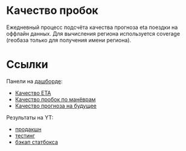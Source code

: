 Качество пробок
===

Ежедневный процесс подсчёта качества прогноза eta поездки на оффлайн данных.
Для вычисления региона используется coverage (геобаза только для получения имени региона).

Ссылки
===

Панели на [дашборде](https://datalens.yandex-team.ru/5q70qk3wf8ww2-probki?tab=qbe):
* [Качество ETA](https://datalens.yandex-team.ru/5q70qk3wf8ww2-probki?tab=qbe&state=495654b4163)
* [Качество пробок по манёврам](https://datalens.yandex-team.ru/5q70qk3wf8ww2-probki?tab=EPm)
* [Качество прогноза на будущее](https://datalens.yandex-team.ru/5q70qk3wf8ww2-probki?tab=aw9)

Результаты на YT:
- [продакшн](https://yt.yandex-team.ru/hahn/navigation?path=//home/maps/jams/production/offline-eta-quality&)
- [тестинг](https://yt.yandex-team.ru/hahn/navigation?path=//home/maps/jams/testing/offline-eta-quality&)
- [бэкап статбокса](https://yt.yandex-team.ru/hahn/navigation?path=//home/maps/jams/production/offline-eta-quality/backup/statbox)
